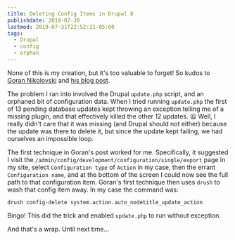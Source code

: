 ```yaml
---
title: Deleting Config Items in Drupal 8
publishdate: 2019-07-30
lastmod: 2019-07-31T22:52:21-05:00
tags:
  - Drupal
  - config
  - orphan
---
```

None of this is my creation, but it's too valuable to forget! So kudos to [Goran Nikolovski](https://gorannikolovski.com) and [his blog post](https://gorannikolovski.com/blog/4-ways-delete-configuration-items-drupal-8).  

The problem I ran into involved the Drupal `update.php` script, and an orphaned bit of configuration data.  When I tried running `update.php` the first of 13 pending database updates kept throwing an exception telling me of a missing plugin, and that effectively killed the other 12 updates. :frowning: Well, I really didn't care that it was missing (and Drupal should not either) because the update was there to delete it, but since the update kept failing, we had ourselves an impossible loop.

The first technique in Goran's post worked for me.  Specifically, it suggested I visit the `/admin/config/development/configuration/single/export` page in my site, select `Configuration type` of `Action` in my case, then the errant `Configuration name`, and at the bottom of the screen I could now see the full path to that configuration item.  Goran's first technique then uses `drush` to wash that config item away.  In my case the command was:

```
drush config-delete system.action.auto_nodetitle_update_action
```
Bingo! This did the trick and enabled `update.php` to run without exception.

And that's a wrap.  Until next time...
